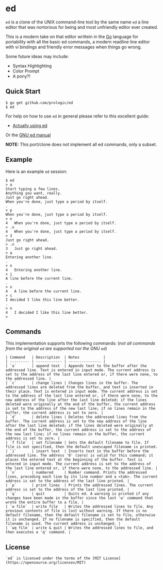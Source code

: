 # ed

`ed` is a clone of the UNIX command-line tool by the same name `ed` a line
editor that was nortorious for being and most unfriendly editor ever created.

This is a modern take on that editor writtein in the [Go](https://golang.org)
language for portability with all the basic ed commands, a modern readline
line editor with vi bindings and friendly error messages when things go wrong.

Some future ideas may include:

- Syntax Highlighting
- Color Prompt
- A pony?!

## Quick Start

```#!sh
$ go get github.com/prologic/ed
$ ed
```

For help on how to use `ed` in general please refer to this excellent guide:

- [Actually using ed](https://sanctum.geek.nz/arabesque/actually-using-ed/)

Or the [GNU ed manual](chrome-extension://klbibkeccnjlkjkiokjodocebajanakg/suspended.html#ttl=GNU%20'ed'%20Manual&pos=7563&uri=https://www.gnu.org/software/ed/manual/ed_manual.html)

**NOTE:** This port/clone does not implement all ed commands, only a subset.

## Example

Here is an example `ed` session:

```#!sh
$ ed
> a
Start typing a few lines.
Anything you want, really.
Just go right ahead.
When you're done, just type a period by itself.
.
> p
When you're done, just type a period by itself.
> n
4	When you're done, just type a period by itself.
> .n
4	When you're done, just type a period by itself.
> 3
Just go right ahead.
> .n
3	Just go right ahead.
> a
Entering another line.
.
> n
4	Entering another line.
> i
A line before the current line.
.
> n
4	A line before the current line.
> c
I decided I like this line better.
.
> n
4	I decided I like this line better.
>
```

## Commands

This implementation supports the following commands:
(_not all commands from the original `ed` are supported nor the GNU `ed`_)

	| Command   | Description  | Notes           |
	| --------- | ------------ | --------------- |
	| `a`       | append text  | Appends text to the buffer after the addressed line. Text is entered in input mode. The current address is set to the address of the last line entered or, if there were none, to the addressed line. |
	| `c`       | change lines | Changes lines in the buffer. The addressed lines are deleted from the buffer, and text is inserted in their place. Text is entered in input mode. The current address is set to the address of the last line entered or, if there were none, to the new address of the line after the last line deleted; if the lines deleted were originally at the end of the buffer, the current address is set to the address of the new last line; if no lines remain in the buffer, the current address is set to zero. |
	| `d`       | delete lines | Deletes the addressed lines from the buffer. The current address is set to the new address of the line after the last line deleted; if the lines deleted were originally at the end of the buffer, the current address is set to the address of the new last line; if no lines remain in the buffer, the current address is set to zero. |
	| `f file`  | set filename | Sets the default filename to file. If file is not specified, then the default unescaped filename is printed.
	| `i`       | insert text  | Inserts text in the buffer before the addressed line. The address '0' (zero) is valid for this command; it places the entered text at the beginning of the buffer. Text is entered in input mode. The current address is set to the address of the last line entered or, if there were none, to the addressed line. |
	| `n`       | numbered     | Number command. Prints the addressed lines, preceding each line by its line number and a <tab>. The current address is set to the address of the last line printed. |
	| `p`       | print lines  | Prints the addressed lines. The current address is set to the address of the last line printed. |
	| `q`       | quit         | Quits ed. A warning is printed if any changes have been made in the buffer since the last 'w' command that wrote the entire buffer to a file. |
	| `w file`  | write file   | Writes the addressed lines to file. Any previous contents of file is lost without warning. If there is no default filename, then the default filename is set to file, otherwise it is unchanged. If no filename is specified, then the default filename is used. The current address is unchanged. |
	| `wq file` | write & quit | Writes the addressed lines to file, and then executes a 'q' command. |

## License

	`ed` is licensed under the terms of the [MIT License](https://opensource.org/licenses/MIT)
